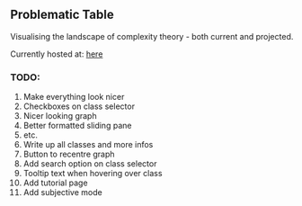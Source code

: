 ## Problematic Table

Visualising the landscape of complexity theory - both current and projected.

Currently hosted at: [here](https://elegant-cat-a1a148.netlify.app/)

### TODO:

1. Make everything look nicer
  1. Checkboxes on class selector
  2. Nicer looking graph
  3. Better formatted sliding pane
  4. etc.
2. Write up all classes and more infos
3. Button to recentre graph
4. Add search option on class selector
5. Tooltip text when hovering over class
6. Add tutorial page
7. Add subjective mode
